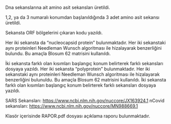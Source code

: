 Dna sekanslarına ait amino asit sekansları üretildi. 

1,2, ya da 3 numaralı konumdan başlanıldığında 3 adet amino asit sekansı üretildi.

Sekansta ORF bölgelerini çıkaran kodu yazıldı. 

Her iki sekansta da “nucleocapsid protein” bulunmaktadır. 
Her iki sekanstaki aynı proteinleri Needleman Wunsch algoritması ile hizalayarak benzerliğini bulundu. 
Bu amaçla Blosum 62 matrisini kullanıldı. 

İki sekansta farklı olan kısımları başlangıç konum belirterek farklı sekansları dosyaya yazıldı. 
Her iki sekansta “polyprotein” bulunmaktadır. 
Her iki sekanstaki aynı proteinleri Needleman Wunsch algoritması ile hizalayarak benzerliğini bulunuldu. 
Bu amaçla Blosum 62 matrisini kullanıldı. 
İki sekansta farklı olan kısımları başlangıç konum belirterek farklı sekansları dosyaya yazıldı.



SARS Sekansları: https://www.ncbi.nlm.nih.gov/nuccore/JX163924.1
nCovid sekansları: https://www.ncbi.nlm.nih.gov/nuccore/MN988669.1


Klasör içerisinde RAPOR.pdf dosyası açıklama raporu bulunmaktadır.
